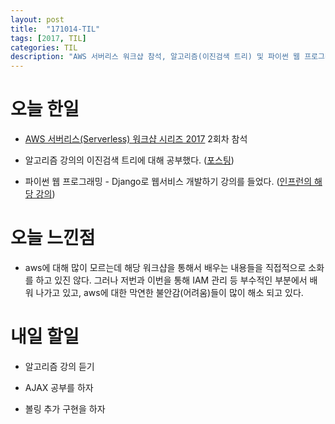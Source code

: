 ```yaml
---
layout: post
title:  "171014-TIL"
tags: [2017, TIL]
categories: TIL
description: "AWS 서버리스 워크샵 참석, 알고리즘(이진검색 트리) 및 파이썬 웹 프로그래밍 - Django로 웹서비스 개발하기 강의 공부"
---
```


오늘 한일
========

- [AWS 서버리스(Serverless) 워크샵 시리즈 2017](https://onoffmix.com/event/109466) 2회차 참석

- 알고리즘 강의의 이진검색 트리에 대해 공부했다. ([포스팅](https://hue9010.github.io/%EC%95%8C%EA%B3%A0%EB%A6%AC%EC%A6%98/%EC%9D%B4%EC%A7%84%ED%8A%B8%EB%A6%AC(Binary-Search-Tree)/))  

- 파이썬 웹 프로그래밍 - Django로 웹서비스 개발하기 강의를 들었다.
([인프런의 해당 강의](https://www.inflearn.com/course/django-%ED%8C%8C%EC%9D%B4%EC%8D%AC-%EC%9E%A5%EA%B3%A0-%EA%B0%95%EC%A2%8C/))

오늘 느낀점
=========

- aws에 대해 많이 모르는데 해당 워크샵을 통해서 배우는 내용들을 직접적으로 소화를 하고 있진 않다. 그러나 저번과 이번을 통해 IAM 관리 등 부수적인 부분에서 배워 나가고 있고, aws에 대한 막연한 불안감(어려움)들이 많이 해소 되고 있다.

내일 할일
=========

- 알고리즘 강의 듣기

- AJAX 공부를 하자

- 볼링 추가 구현을 하자
